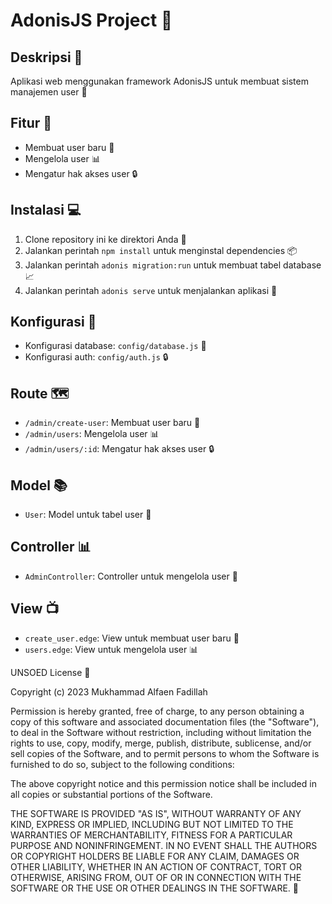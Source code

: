# AdonisJS Project 🚀

## Deskripsi 📄

Aplikasi web menggunakan framework AdonisJS untuk membuat sistem manajemen user 🤝

## Fitur 🎉

* Membuat user baru 👥
* Mengelola user 📊
* Mengatur hak akses user 🔒

## Instalasi 💻

1. Clone repository ini ke direktori Anda 📁
2. Jalankan perintah `npm install` untuk menginstal dependencies 📦
3. Jalankan perintah `adonis migration:run` untuk membuat tabel database 📈
4. Jalankan perintah `adonis serve` untuk menjalankan aplikasi 🚀

## Konfigurasi 🔧

* Konfigurasi database: `config/database.js` 📁
* Konfigurasi auth: `config/auth.js` 🔒

## Route 🗺️

* `/admin/create-user`: Membuat user baru 👥
* `/admin/users`: Mengelola user 📊
* `/admin/users/:id`: Mengatur hak akses user 🔒

## Model 📚

* `User`: Model untuk tabel user 👥

## Controller 📊

* `AdminController`: Controller untuk mengelola user 🤝

## View 📺

* `create_user.edge`: View untuk membuat user baru 👥
* `users.edge`: View untuk mengelola user 📊

UNSOED License 🎉

Copyright (c) 2023 Mukhammad Alfaen Fadillah

Permission is hereby granted, free of charge, to any person obtaining a copy
of this software and associated documentation files (the "Software"), to deal
in the Software without restriction, including without limitation the rights
to use, copy, modify, merge, publish, distribute, sublicense, and/or sell
copies of the Software, and to permit persons to whom the Software is
furnished to do so, subject to the following conditions:

The above copyright notice and this permission notice shall be included in all
copies or substantial portions of the Software.

THE SOFTWARE IS PROVIDED "AS IS", WITHOUT WARRANTY OF ANY KIND, EXPRESS OR
IMPLIED, INCLUDING BUT NOT LIMITED TO THE WARRANTIES OF MERCHANTABILITY,
FITNESS FOR A PARTICULAR PURPOSE AND NONINFRINGEMENT. IN NO EVENT SHALL THE
AUTHORS OR COPYRIGHT HOLDERS BE LIABLE FOR ANY CLAIM, DAMAGES OR OTHER
LIABILITY, WHETHER IN AN ACTION OF CONTRACT, TORT OR OTHERWISE, ARISING FROM,
OUT OF OR IN CONNECTION WITH THE SOFTWARE OR THE USE OR OTHER DEALINGS IN THE
SOFTWARE. 🙏
